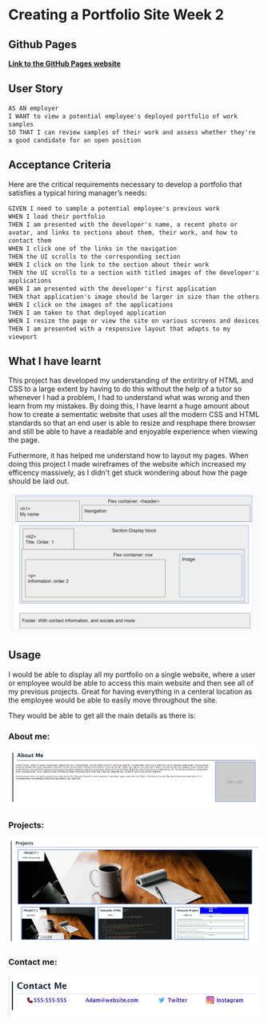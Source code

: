 # Creating a Portfolio Site Week 2

## Github Pages

**[Link to the GitHub Pages website](https://amillsy.github.io/Creating-a-Portfolio-Site-Week-2/ "Portfolio page website")**

## User Story

```
AS AN employer
I WANT to view a potential employee's deployed portfolio of work samples
SO THAT I can review samples of their work and assess whether they're a good candidate for an open position
```

## Acceptance Criteria

Here are the critical requirements necessary to develop a portfolio that satisfies a typical hiring manager’s needs:

```
GIVEN I need to sample a potential employee's previous work
WHEN I load their portfolio
THEN I am presented with the developer's name, a recent photo or avatar, and links to sections about them, their work, and how to contact them
WHEN I click one of the links in the navigation
THEN the UI scrolls to the corresponding section
WHEN I click on the link to the section about their work
THEN the UI scrolls to a section with titled images of the developer's applications
WHEN I am presented with the developer's first application
THEN that application's image should be larger in size than the others
WHEN I click on the images of the applications
THEN I am taken to that deployed application
WHEN I resize the page or view the site on various screens and devices
THEN I am presented with a responsive layout that adapts to my viewport
```

## What I have learnt

This project has developed my understanding of the entiritry of HTML and CSS to a large extent by having to do this without the help of a tutor so whenever I had a problem, I had to understand what was wrong and then learn from my mistakes. By doing this, I have learnt a huge amount about how to create a sementatic website that uses all the modern CSS and HTML standards so that an end user is able to resize and resphape there browser and still be able to have a readable and enjoyable experience when
viewing the page.

Futhermore, it has helped me understand how to layout my pages. When doing this project I made wireframes of the website which increased my efficency massively, as I didn't get stuck wondering about how the page should be laid out.

![Google slides Image of the wireframe](./assets/images/READMEImages/Wireframe.png)

## Usage

I would be able to display all my portfolio on a single website, where a user or employee would be able to access this main website and then see all of my previous projects. Great for having everything in a centeral location as the employee would be able to easily move throughout the site.

They would be able to get all the main details as there is:

### About me:

![About me section](./assets/images/READMEImages/About%20me.png)

### Projects:

![Project section](./assets/images/READMEImages/Projects.png)

### Contact me:

![Contact me Section](./assets/images/READMEImages/Contact%20me.png)
